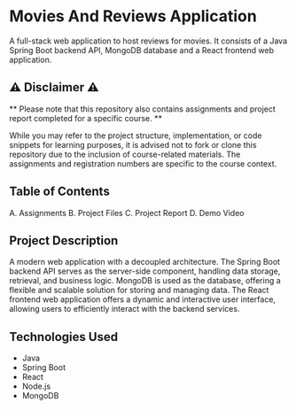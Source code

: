 # Movies And Reviews Application
A full-stack web application to host reviews for movies. It consists of a Java Spring Boot backend API, MongoDB database and a React frontend web application.

## ⚠️ Disclaimer ⚠️
** Please note that this repository also contains assignments and project report completed for a specific course. **

While you may refer to the project structure, implementation, or code snippets for learning purposes, it is advised not to fork or clone this repository due to the inclusion of course-related materials. The assignments and registration numbers are specific to the course context.

## Table of Contents
A. Assignments
B. Project Files
C. Project Report
D. Demo Video

## Project Description
A modern web application with a decoupled architecture. The Spring Boot backend API serves as the server-side component, handling data storage, retrieval, and business logic. MongoDB is used as the database, offering a flexible and scalable solution for storing and managing data. The React frontend web application offers a dynamic and interactive user interface, allowing users to efficiently interact with the backend services.

## Technologies Used
- Java
- Spring Boot
- React
- Node.js
- MongoDB
